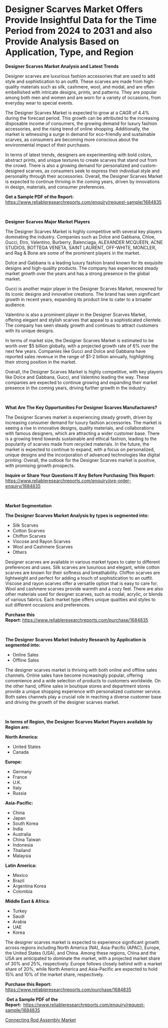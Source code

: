 <p><h1>Designer Scarves Market Offers Provide Insightful Data for the Time Period from 2024 to 2031 and also Provide Analysis Based on Application, Type, and Region</h1></p><p><strong>Designer Scarves Market Analysis and Latest Trends</strong></p>
<p><p>Designer scarves are luxurious fashion accessories that are used to add style and sophistication to an outfit. These scarves are made from high-quality materials such as silk, cashmere, wool, and modal, and are often embellished with intricate designs, prints, and patterns. They are popular among both men and women and are worn for a variety of occasions, from everyday wear to special events.</p><p>The Designer Scarves Market is expected to grow at a CAGR of 4.4% during the forecast period. This growth can be attributed to the increasing disposable income of consumers, the growing demand for luxury fashion accessories, and the rising trend of online shopping. Additionally, the market is witnessing a surge in demand for eco-friendly and sustainable scarves, as consumers are becoming more conscious about the environmental impact of their purchases.</p><p>In terms of latest trends, designers are experimenting with bold colors, abstract prints, and unique textures to create scarves that stand out from the crowd. There is also a growing demand for personalized and custom-designed scarves, as consumers seek to express their individual style and personality through their accessories. Overall, the Designer Scarves Market is expected to continue thriving in the coming years, driven by innovations in design, materials, and consumer preferences.</p></p>
<p><strong>Get a Sample PDF of the Report:&nbsp;</strong> <a href="https://www.reliableresearchreports.com/enquiry/request-sample/1684835">https://www.reliableresearchreports.com/enquiry/request-sample/1684835</a></p>
<p>&nbsp;</p>
<p><strong>Designer Scarves Major Market Players</strong></p>
<p><p>The Designer Scarves Market is highly competitive with several key players dominating the industry. Companies such as Dolce and Gabbana, Chloe, Gucci, Etro, Valentino, Burberry, Balenciaga, ALEXANDER MCQUEEN, ACNE STUDIOS, BOTTEGA VENETA, SAINT LAURENT, OFF-WHITE, MONCLER, and Rag & Bone are some of the prominent players in the market.</p><p>Dolce and Gabbana is a leading luxury fashion brand known for its exquisite designs and high-quality products. The company has experienced steady market growth over the years and has a strong presence in the global market.</p><p>Gucci is another major player in the Designer Scarves Market, renowned for its iconic designs and innovative creations. The brand has seen significant growth in recent years, expanding its product line to cater to a broader audience.</p><p>Valentino is also a prominent player in the Designer Scarves Market, offering elegant and stylish scarves that appeal to a sophisticated clientele. The company has seen steady growth and continues to attract customers with its unique designs.</p><p>In terms of market size, the Designer Scarves Market is estimated to be worth over $5 billion globally, with a projected growth rate of 6% over the next few years. Companies like Gucci and Dolce and Gabbana have reported sales revenue in the range of $1-2 billion annually, highlighting their strong position in the market.</p><p>Overall, the Designer Scarves Market is highly competitive, with key players like Dolce and Gabbana, Gucci, and Valentino leading the way. These companies are expected to continue growing and expanding their market presence in the coming years, driving further growth in the industry.</p></p>
<p>&nbsp;</p>
<p><strong>What Are The Key Opportunities For Designer Scarves Manufacturers?</strong></p>
<p><p>The Designer Scarves market is experiencing steady growth, driven by increasing consumer demand for luxury fashion accessories. The market is seeing a rise in innovative designs, quality materials, and collaborations with famous designers, which are attracting a wider customer base. There is a growing trend towards sustainable and ethical fashion, leading to the popularity of scarves made from recycled materials. In the future, the market is expected to continue to expand, with a focus on personalized, unique designs and the incorporation of advanced technologies like digital printing. Overall, the outlook for the Designer Scarves market is positive, with promising growth prospects.</p></p>
<p><strong>Inquire or Share Your Questions If Any Before Purchasing This Report:</strong> <a href="https://www.reliableresearchreports.com/enquiry/pre-order-enquiry/1684835">https://www.reliableresearchreports.com/enquiry/pre-order-enquiry/1684835</a></p>
<p>&nbsp;</p>
<p><strong>Market Segmentation</strong></p>
<p><strong>The Designer Scarves Market Analysis by types is segmented into:</strong></p>
<p><ul><li>Silk Scarves</li><li>Cotton Scarves</li><li>Chiffon Scarves</li><li>Viscose and Rayon Scarves</li><li>Wool and Cashmere Scarves</li><li>Others</li></ul></p>
<p><p>Designer scarves are available in various market types to cater to different preferences and uses. Silk scarves are luxurious and elegant, while cotton scarves are known for their softness and breathability. Chiffon scarves are lightweight and perfect for adding a touch of sophistication to an outfit. Viscose and rayon scarves offer a versatile option that is easy to care for. Wool and cashmere scarves provide warmth and a cozy feel. There are also other materials used for designer scarves, such as modal, acrylic, or blends of various fabrics. Each market type offers unique qualities and styles to suit different occasions and preferences.</p></p>
<p><strong>Purchase this Report:&nbsp;</strong><a href="https://www.reliableresearchreports.com/purchase/1684835">https://www.reliableresearchreports.com/purchase/1684835</a></p>
<p>&nbsp;</p>
<p><strong>The Designer Scarves Market Industry Research by Application is segmented into:</strong></p>
<p><ul><li>Online Sales</li><li>Offline Sales</li></ul></p>
<p><p>The designer scarves market is thriving with both online and offline sales channels. Online sales have become increasingly popular, offering convenience and a wide selection of products to customers worldwide. On the other hand, offline sales in boutique stores and department stores provide a unique shopping experience with personalized customer service. Both sales channels play a crucial role in reaching a diverse customer base and driving the growth of the designer scarves market.</p></p>
<p>&nbsp;</p>
<p><strong>In terms of Region, the Designer Scarves Market Players available by Region are:</strong></p>
<p>
    <p> <strong> North America: </strong>
        <ul>
            <li>United States</li>
            <li>Canada</li>
        </ul>
        </p> 
    <p> <strong> Europe: </strong>
        <ul>
            <li>Germany</li>
            <li>France</li>
            <li>U.K.</li>
            <li>Italy</li>
            <li>Russia</li>
        </ul>
        </p> 
    <p> <strong> Asia-Pacific: </strong>
        <ul>
            <li>China</li>
            <li>Japan</li>
            <li>South Korea</li>
            <li>India</li>
            <li>Australia</li>
            <li>China Taiwan</li>
            <li>Indonesia</li>
            <li>Thailand</li>
            <li>Malaysia</li>
        </ul>
        </p> 
    <p> <strong> Latin America: </strong>
        <ul>
            <li>Mexico</li>
            <li>Brazil</li>
            <li>Argentina Korea</li>
            <li>Colombia</li>
        </ul>
        </p> 
    <p> <strong> Middle East & Africa: </strong>
        <ul>
            <li>Turkey</li>
            <li>Saudi</li>
            <li>Arabia</li>
            <li>UAE</li>
            <li>Korea</li>
        </ul>
    </p>
    </p>
<p><p>The designer scarves market is expected to experience significant growth across regions including North America (NA), Asia-Pacific (APAC), Europe, the United States (USA), and China. Among these regions, China and the USA are anticipated to dominate the market, with a projected market share of 30% and 25%, respectively. Europe follows closely behind with a market share of 20%, while North America and Asia-Pacific are expected to hold 15% and 10% of the market share, respectively.</p></p>
<p><strong>Purchase this Report: </strong><a href="https://www.reliableresearchreports.com/purchase/1684835">https://www.reliableresearchreports.com/purchase/1684835</a></p>
<p>&nbsp;<strong>Get a Sample PDF of the Report:&nbsp;&nbsp;</strong><a href="https://www.reliableresearchreports.com/enquiry/request-sample/1684835">https://www.reliableresearchreports.com/enquiry/request-sample/1684835</a></p>
<p><strong></strong></p>
<p><p><a href="https://acidic-farm-354.notion.site/Global-Connecting-Rod-Assembly-Market-Size-and-Market-Trends-Insights-and-Projections-from-2024-to--a873ae9aa10547c4b61391cb519fbb54">Connecting Rod Assembly Market</a></p></p>
